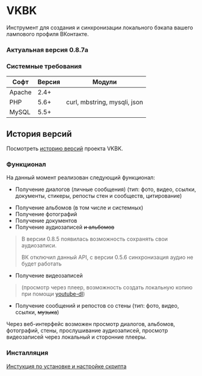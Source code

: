 # VKBK
Инструмент для создания и синхронизации локального бэкапа вашего лампового профиля ВКонтакте.

### Актуальная версия 0.8.7a

### Системные требования
Софт | Версия | Модули
--- | --- | ---
Apache | 2.4+ | 
PHP | 5.6+ | curl, mbstring, mysqli, json
MySQL | 5.5+ | 

## История версий
Посмотреть [историю версий](CHANGELOG.md) проекта VKBK.

### Функционал
На данный момент реализован следующий функционал:
+ Получение диалогов (личные сообщения) (тип: фото, видео, ссылки, документы, стикеры, репосты стен и сообществ, цитирование)
- Получение альбомов (в том числе и системных)
- Получение фотографий
- Получение документов
- Получение аудиозаписей ~~и альбомов~~
> В версии 0.8.5 появилась возможность сохранять свои аудиозаписи.
>
> ВК отключил данный API, с версии 0.5.6 синхронизация аудио не будет работать
- Получение видеозаписей
> (просмотр через плеер, возможность создать локальную копию при помощи [youtube-dl](https://github.com/rg3/youtube-dl))
* Получение сообщений и репостов со стены (тип: фото, видео, ссылки, ~~музыка~~)

Через веб-интерфейс возможен просмотр диалогов, альбомов, фотографий, стены, прослушивание аудиозаписей, просмотр видеозаписей через локальный и сторонние плееры.

### Инсталляция
[Инстукция по установке и настройке скрипта](https://github.com/Chiaki/VKBK/wiki/Установка-и-настройка)
